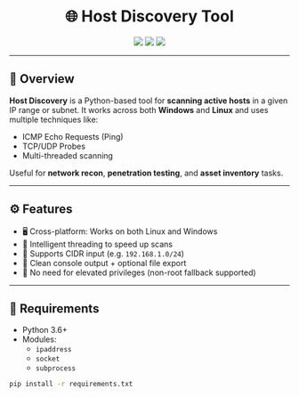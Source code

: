 <h1 align="center">🌐 Host Discovery Tool</h1>

<p align="center">
  <img src="https://img.shields.io/badge/Platform-Windows%20%7C%20Linux-blue?style=for-the-badge" />
  <img src="https://img.shields.io/badge/Python-3.x-yellow?style=for-the-badge&logo=python" />
  <img src="https://img.shields.io/badge/Security-Network%20Recon-green?style=for-the-badge&logo=hackthebox" />
</p>

---

## 📖 Overview

**Host Discovery** is a Python-based tool for **scanning active hosts** in a given IP range or subnet. It works across both **Windows** and **Linux** and uses multiple techniques like:

- ICMP Echo Requests (Ping)
- TCP/UDP Probes
- Multi-threaded scanning

Useful for **network recon**, **penetration testing**, and **asset inventory** tasks.

---

## ⚙️ Features

- 🖥️ Cross-platform: Works on both Linux and Windows
- 🧠 Intelligent threading to speed up scans
- 📡 Supports CIDR input (e.g. `192.168.1.0/24`)
- 📜 Clean console output + optional file export
- 🔐 No need for elevated privileges (non-root fallback supported)

---

## 🧰 Requirements

- Python 3.6+
- Modules:
  - `ipaddress`
  - `socket`
  - `subprocess`
 
```bash
pip install -r requirements.txt
